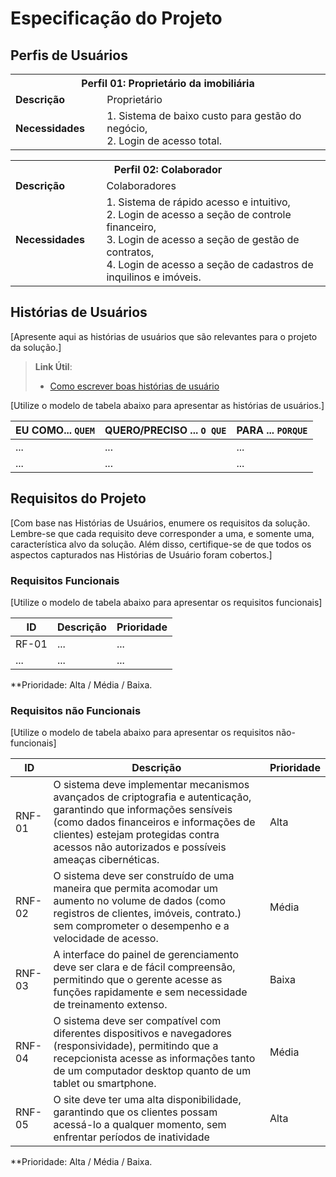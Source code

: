 # Especificação do Projeto

## Perfis de Usuários

<table>
<tbody>
<tr align=center>
<th colspan="2"><strong>Perfil 01: Proprietário da imobiliária  </th>
</tr>
<tr>
<td width="150px"><b>Descrição</b></td>
<td width="600px">Proprietário</td>
</tr>
<tr>
<td><b>Necessidades</b></td>
<td>1. Sistema de baixo custo para gestão do negócio, <br>2. Login de acesso total.</td>
</tr>
</tbody>
</table>

<table>
<tbody>
<tr align=center>
<th colspan="2"><strong>Perfil 02: Colaborador  </th>
</tr>
<tr>
<td width="150px"><b>Descrição</b></td>
<td width="600px">Colaboradores</td>
</tr>
<tr>
<td><b>Necessidades</b></td>
<td>1. Sistema de rápido acesso e intuitivo, <br>2. Login de acesso a seção de controle financeiro,<br>3. Login de acesso a seção de gestão de contratos, <br>4. Login de acesso a seção de cadastros de inquilinos e 
imóveis.</td>
</tr>
</tbody>
</table>


## Histórias de Usuários

[Apresente aqui as histórias de usuários que são relevantes para o projeto da solução.]

> **Link Útil**:
> - [Como escrever boas histórias de usuário](https://medium.com/vertice/como-escrever-boas-users-stories-hist%C3%B3rias-de-usu%C3%A1rios-b29c75043fac)

[Utilize o modelo de tabela abaixo para apresentar as histórias de usuários.]

|EU COMO... `QUEM`   | QUERO/PRECISO ... `O QUE` |PARA ... `PORQUE`                 |
|--------------------|---------------------------|----------------------------------|
| ...                | ...                       | ...                              |
| ...                | ...                       | ...                              |

## Requisitos do Projeto

[Com base nas Histórias de Usuários, enumere os requisitos da solução. Lembre-se que cada requisito deve corresponder a uma, e somente uma, característica alvo da solução. Além disso, certifique-se de que todos os aspectos capturados nas Histórias de Usuário foram cobertos.]

### Requisitos Funcionais

[Utilize o modelo de tabela abaixo para apresentar os requisitos funcionais]

|ID    | Descrição                | Prioridade |
|-------|---------------------------------|----|
| RF-01 |  ...                    | ...   | 
|  ...  |  ...                    | ...   |

**Prioridade: Alta / Média / Baixa. 

### Requisitos não Funcionais

[Utilize o modelo de tabela abaixo para apresentar os requisitos não-funcionais]

|ID        | Descrição               |Prioridade |
|-----------|-------------------------|----|
| RNF-01   | O sistema deve implementar mecanismos avançados de criptografia e autenticação, garantindo que informações sensíveis (como dados financeiros e informações de clientes) estejam protegidas contra acessos não autorizados e possíveis ameaças cibernéticas.    | Alta  | 
| RNF-02   | O sistema deve ser construído de uma maneira que permita acomodar um aumento no volume de dados (como registros de clientes, imóveis, contrato.) sem comprometer o desempenho e a velocidade de acesso.                | Média   | 
|RNF-03  |A interface do painel de gerenciamento deve ser clara e de fácil compreensão, permitindo que o gerente acesse as funções rapidamente e sem necessidade de treinamento extenso.  |Baixa|
|RNF-04  |O sistema deve ser compatível com diferentes dispositivos e navegadores (responsividade), permitindo que a recepcionista acesse as informações tanto de um computador desktop quanto de um tablet ou smartphone. |Média|
|RNF-05  |O site deve ter uma alta disponibilidade, garantindo que os clientes possam acessá-lo a qualquer momento, sem enfrentar períodos de inatividade |Alta|

**Prioridade: Alta / Média / Baixa. 
      
